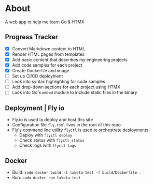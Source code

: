 # About
A web app to help me learn Go & HTMX

## Progress Tracker
- [X] Convert Markdown content to HTML
- [X] Render HTML pages from templates
- [X] Add basic content that describes my engineering projects
- [X] Add code samples for each project
- [X] Create Dockerfile and image
- [ ] Set up CI/CD deployment
- [ ] Look into syntax highlighting for code samples
- [ ] Add drop-down sections for each project using HTMX
- [ ] Look into Go's `embed` module to include static files in the binary

## Deployment | Fly io
- Fly.io is used to deploy and host this site
- Configuration file `fly.toml` lives in the root of this repo 
- Fly's command line utility `flyctl` is used to orchestrate deployments
  - Deploy with `flyctl deploy`
  - Check status with `flyctl status`
  - Check logs with `flyctl logs`

## Docker
- Build: `sudo docker build -t lxkota-test -f build/Dockerfile .`
- Run: `sudo docker run lxkota-test`